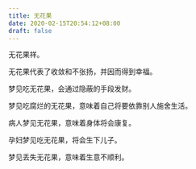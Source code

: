 ```yaml
---
title: 无花果
date: 2020-02-15T20:54:12+08:00
draft: false
---
```


无花果祥。



无花果代表了收敛和不张扬，并因而得到幸福。



梦见吃无花果，会通过隐蔽的手段发财。



梦见吃腐烂的无花果，意味着自己将要依靠别人施舍生活。



病人梦见无花果，意味着身体将会康复。



孕妇梦见吃无花果，将会生下儿子。



梦见丢失无花果，意味着生意不顺利。

